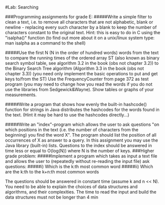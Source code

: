 #Lab: Searching

###Programming assignments for grade E:
#####Write a simple filter to clean a text, i.e. to remove all characters that are not alphabetic, blank or newline - replacing every such character by a blank to keep the number of characters constant to the original text. Hint: this is easy to do in C using the "isalpha()" function (to find out more about it on a unix/linux system type: man isalpha as a command to the shell)

#####Use the first N (N in the order of hundred words) words from the text to compare the running times of the ordered array ST (also known as binary search symbol table, see algorithm 3.2 in the book (obs not chapter 3.2)) to the Binary Search Tree algorithm (Algorithm 3.3 in the book (obs not chapter 3.3)) (you need only implement the basic operations to put and get keys to/from the ST) Use the FrequencyCounter from page 372 as test program (you may need to change how you read the words if you do not use the libraries from Sedgewick&Wayne). Show tables or graphs of your measurements.

#####Write a program that shows how evenly the built-in hashcode() function for strings in Java distributes the hashcodes for the words found in the text. (Hint it may be hard to use the hashcodes directly...)

#####Write an "index"-program which allows the user to ask questions "on which positions in the text (i.e. the number of characters from the beginning) you find the word X". The program should list the position of all occurrences of X as answer to a query. In this assignment you may use the Java library (built-in) lists. Questions to the index should be answered in time less or equal to O(log(N)) where N is the number of keys.
###Higher grade problem:
#####Implement a program which takes as input a text file and allows the user to (repeatedly without re-reading the input file) ask questions: 
#####i) Which is the k:th most common word
#####ii) Which are the k:th to the k+n:th most common words

The questions should be answered in constant time (assume k and n << N). You need to be able to explain the choices of data structures and algorithms, and their complexities. The time to read the input and build the data structures must not be longer than 4 min